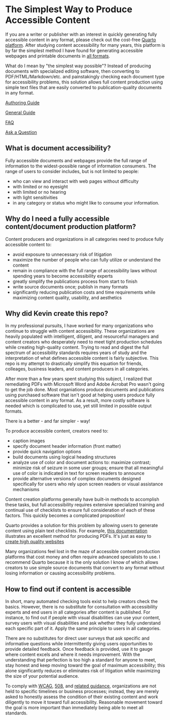 # The Simplest Way to Produce Accessible Content

If you are a writer or publisher with an interest in quickly generating fully accessible content in any format, please check out the cost-free [Quarto platform](https://quarto.org/docs/gallery/). After studying content accessibility for many years, this platform is by far the simplest method I have found for generating accessible webpages and printable documents in [all formats](https://quarto.org/docs/output-formats/all-formats.html). 

What do I mean by "the simplest way possible"? Instead of producing documents with specialized editing software, then converting to PDF/HTML/Markdown/etc. and painstakingly checking each document type for accessibility problems, this solution allows full content production using simple text files that are easily converted to publication-quality documents in any format.

[Authoring Guide](https://quarto.org/docs/authoring/markdown-basics.html)

[General Guide](https://quarto.org/docs/guide/)

[FAQ](https://quarto.org/docs/faq/)

[Ask a Question](https://github.com/quarto-dev/quarto-cli/discussions)


## What is document accessibility? 

Fully accessible documents and webpages provide the full range of information to the widest-possible range of information consumers. The range of users to consider includes, but is not limited to people: 

- who can view and interact with web pages without difficulty
- with limited or no eyesight
- with limited or no hearing
- with light sensitivities
- in any category or status who might like to consume your information.

## Why do I need a fully accessible content/document production platform?

Content producers and organizations in all categories need to produce fully accessible content to:

- avoid exposure to unnecessary risk of litigation
- maximize the number of people who can fully utilize or understand the content
- remain in compliance with the full range of accessibility laws without spending years to become accessibility experts
- greatly simplify the publications process from start to finish
- write source documents once; publish in many formats
- significantly reducing publication costs and time requirements while maximizing content quality, usability, and aesthetics


## Why did Kevin create this repo?

In my professional pursuits, I have worked for many organizations who continue to struggle with content accessibility. These organizations are heavily populated with intelligent, diligent, and resourceful managers and content creators who desperately need to meet tight production schedules while creating high-quality content. Trying to read and digest the full spectrum of accessibility standards requires years of study and the interpretation of what defines accessible content is fairly subjective. This repo is my attempt to drastically simplify this equation for friends, colleages, business leaders, and content producers in all categories.

After more than a few years spent studying this subject, I realized that remediating PDFs with Microsoft Word and Adobe Acrobat Pro wasn't going to get the job done. Most organiations produce documents and publications using purchased software that isn't good at helping users produce fully accessible content in any format. As a result, more costly software is needed which is complicated to use, yet still limited in possible output formats.

There is a better - and far simpler - way!

To produce accessible content, creators need to:

- caption images
- specify document header information (front matter)
- provide quick navigation options
- build documents using logical heading structures
- analyze use of color and document actions to: maximize contrast; minimize risk of seizure in some user groups; ensure that all meaningful use of color is indicated in text for screen readers to announce
- provide alternative versions of complex documents designed specifically for users who rely upon screen readers or visual assistance mechanisms

Content creation platforms generally have built-in methods to accomplish these tasks, but full accessibility requires extensive specialized training and continual use of checklists to ensure full consideration of each of these factors. This quickly becomes a complicated proposition!

Quarto provides a solution for this problem by allowing users to generate content using plain text checklists. For example, [this documentation](https://quarto.org/docs/output-formats/pdf-basics.html) illustrates an excellent method for producing PDFs. It's just as easy to [create high quality websites](https://quarto.org/docs/websites/)

Many organizations feel lost in the maze of accessible content production platforms that cost money and often require advanced specialists to use. I recommend Quarto because it is the only solution I know of which allows creators to use simple source documents that convert to any format without losing information or causing accessibility problems.


## How to find out if content is accessible

In short, many automated checking tools exist to help creators check the basics. However, there is no substitute for consultation with accessibility experts and end users in all categories after content is published. For instance, to find out if people with visual disabilities can use your content, survey users with visual disabilities and ask whether they fully understand each specific part of it. Apply the same principle to users in all categories. 

There are no substitutes for direct user surveys that ask specific and informative questions while intermittently giving users opportunities to provide detailed feedback. Once feedback is provided, use it to gauge where content excels and where it needs improvement. With the understanding that perfection is too high a standard for anyone to meet, stay honest and keep moving toward the goal of maximum accessibility; this alone significantly reduces or eliminates risk of litigation while maximizing the size of your potential audience.

To comply with [WCAG](https://www.w3.org/TR/WCAG21/), [508](https://www.section508.gov/), and [related guidance](https://developer.mozilla.org/en-US/docs/Web/Accessibility/Understanding_WCAG), organizations are not held to specific timelines or business processes; instead, they are merely asked to honestly assess the condition of their existing content and work diligently to move it toward full accessibility. Reasonable movement toward the goal is more important than immediately being able to meet all standards.
